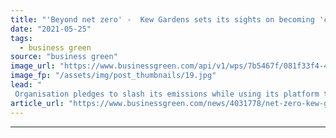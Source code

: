 ```yaml
---
title: "'Beyond net zero' -  Kew Gardens sets its sights on becoming 'climate positive' by 2030"
date: "2021-05-25"
tags: 
  - business green
source: "business green"
image_url: "https://www.businessgreen.com/api/v1/wps/7b5467f/081f33f4-4b6d-45f6-8261-98c41ae7a90d/2/Kew-s-Palm-House-Credit-RBG-Kew-185x114.jpg"
image_fp: "/assets/img/post_thumbnails/19.jpg"
lead: "
 Organisation pledges to slash its emissions while using its platform to educate people about sustainable lifestyles ..."
article_url: "https://www.businessgreen.com/news/4031778/net-zero-kew-gardens-sets-sights-climate-positive-2030"
---
```


---
